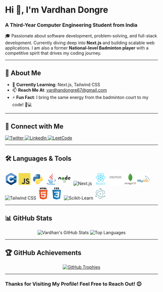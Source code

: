 # **Hi 👋, I'm Vardhan Dongre**  
### **A Third-Year Computer Engineering Student from India**  

🎓 Passionate about software development, problem-solving, and full-stack development. Currently diving deep into **Next.js** and building scalable web applications. I am also a former **National-level Badminton player** with a competitive spirit that drives my coding journey.  

---

## 🚀 **About Me**  

- 🌱 **Currently Learning**: Next.js, Tailwind CSS  
- 📫 **Reach Me At**: vardhandongre67@gmail.com  
- ⚡ **Fun Fact**: I bring the same energy from the badminton court to my code! 🏸💻  

---

## 🔗 **Connect with Me**  

<p align="left">
  <a href="https://twitter.com/vardhandongre" target="blank">
    <img src="https://img.shields.io/badge/Twitter-1DA1F2?style=for-the-badge&logo=twitter&logoColor=white" alt="Twitter"/>
  </a>
  <a href="https://linkedin.com/in/vardhandongre" target="blank">
    <img src="https://img.shields.io/badge/LinkedIn-0A66C2?style=for-the-badge&logo=linkedin&logoColor=white" alt="LinkedIn"/>
  </a>
  <a href="https://www.leetcode.com/vardhandongre" target="blank">
    <img src="https://img.shields.io/badge/LeetCode-FFA116?style=for-the-badge&logo=leetcode&logoColor=black" alt="LeetCode"/>
  </a>
</p>

---

## 🛠️ **Languages & Tools**  

<p align="left">
  <img src="https://raw.githubusercontent.com/devicons/devicon/master/icons/cplusplus/cplusplus-original.svg" alt="C++" width="40" height="40"/> 
  <img src="https://raw.githubusercontent.com/devicons/devicon/master/icons/javascript/javascript-original.svg" alt="JavaScript" width="40" height="40"/> 
  <img src="https://raw.githubusercontent.com/devicons/devicon/master/icons/python/python-original.svg" alt="Python" width="40" height="40"/> 
  <img src="https://raw.githubusercontent.com/devicons/devicon/master/icons/java/java-original.svg" alt="Java" width="40" height="40"/> 
  <img src="https://raw.githubusercontent.com/devicons/devicon/master/icons/nodejs/nodejs-original-wordmark.svg" alt="Node.js" width="40" height="40"/>
  <img src="https://cdn.worldvectorlogo.com/logos/nextjs-2.svg" alt="Next.js" width="40" height="40" style="background-color:white;padding:5px;border-radius:5px;"/>
  <img src="https://raw.githubusercontent.com/devicons/devicon/master/icons/react/react-original-wordmark.svg" alt="React" width="40" height="40"/>
  <img src="https://raw.githubusercontent.com/devicons/devicon/master/icons/express/express-original-wordmark.svg" alt="Express" width="40" height="40" style="background-color:white;padding:5px;border-radius:5px;"/>
  <img src="https://raw.githubusercontent.com/devicons/devicon/master/icons/mongodb/mongodb-original-wordmark.svg" alt="MongoDB" width="40" height="40"/>
  <img src="https://raw.githubusercontent.com/devicons/devicon/master/icons/mysql/mysql-original-wordmark.svg" alt="MySQL" width="40" height="40"/> 
  <img src="https://www.vectorlogo.zone/logos/tailwindcss/tailwindcss-icon.svg" alt="Tailwind CSS" width="40" height="40"/>
  <img src="https://raw.githubusercontent.com/devicons/devicon/master/icons/html5/html5-original-wordmark.svg" alt="HTML5" width="40" height="40"/> 
  <img src="https://raw.githubusercontent.com/devicons/devicon/master/icons/css3/css3-original-wordmark.svg" alt="CSS3" width="40" height="40"/> 
  <img src="https://upload.wikimedia.org/wikipedia/commons/0/05/Scikit_learn_logo_small.svg" alt="Scikit-Learn" width="40" height="40"/> 
  <img src="https://raw.githubusercontent.com/devicons/devicon/master/icons/electron/electron-original.svg" alt="Electron" width="40" height="40"/>
</p>

---

## 📊 **GitHub Stats**  

<p align="center">
  <img src="https://github-readme-stats.vercel.app/api?username=vardhand25&show_icons=true&theme=radical&hide_border=true" alt="Vardhan's GitHub Stats" />
  <img src="https://github-readme-stats.vercel.app/api/top-langs?username=vardhand25&show_icons=true&locale=en&layout=compact&theme=radical&hide_border=true" alt="Top Languages" />
</p>

---

## 🏆 **GitHub Achievements**  

<p align="center">
  <a href="https://github.com/ryo-ma/github-profile-trophy">
    <img src="https://github-profile-trophy.vercel.app/?username=vardhand25&theme=radical&margin-w=15" alt="GitHub Trophies" />
  </a>
</p>

---


### **Thanks for Visiting My Profile! Feel Free to Reach Out! 😊**  
